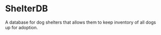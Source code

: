 # ShelterDB
A database for dog shelters that allows them to keep inventory of all dogs up for adoption.
